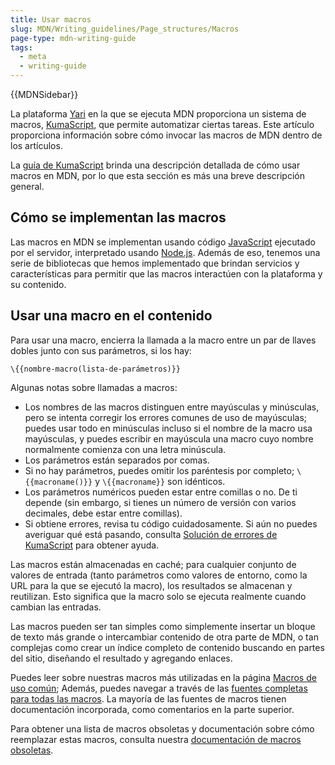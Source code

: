 ```yaml
---
title: Usar macros
slug: MDN/Writing_guidelines/Page_structures/Macros
page-type: mdn-writing-guide
tags:
  - meta
  - writing-guide
---
```


{{MDNSidebar}}

La plataforma [Yari](/es/docs/MDN/Yari) en la que se ejecuta MDN proporciona un sistema de macros, [KumaScript](/es/docs/MDN/Tools/KumaScript), que permite automatizar ciertas tareas. Este artículo proporciona información sobre cómo invocar las macros de MDN dentro de los artículos.

La [guía de KumaScript](/es/docs/MDN/Tools/KumaScript) brinda una descripción detallada de cómo usar macros en MDN, por lo que esta sección es más una breve descripción general.

## Cómo se implementan las macros

Las macros en MDN se implementan usando código [JavaScript](/es/docs/Web/JavaScript) ejecutado por el servidor, interpretado usando [Node.js](https://nodejs.org/es/). Además de eso, tenemos una serie de bibliotecas que hemos implementado que brindan servicios y características para permitir que las macros interactúen con la plataforma y su contenido.

## Usar una macro en el contenido

Para usar una macro, encierra la llamada a la macro entre un par de llaves dobles junto con sus parámetros, si los hay:

```plain
\{{nombre-macro(lista-de-parámetros)}}
```

Algunas notas sobre llamadas a macros:

- Los nombres de las macros distinguen entre mayúsculas y minúsculas, pero se intenta corregir los errores comunes de uso de mayúsculas; puedes usar todo en minúsculas incluso si el nombre de la macro usa mayúsculas, y puedes escribir en mayúscula una macro cuyo nombre normalmente comienza con una letra minúscula.
- Los parámetros están separados por comas.
- Si no hay parámetros, puedes omitir los paréntesis por completo; `\{{macroname()}}` y `\{{macroname}}` son idénticos.
- Los parámetros numéricos pueden estar entre comillas o no. De ti depende (sin embargo, si tienes un número de versión con varios decimales, debe estar entre comillas).
- Si obtiene errores, revisa tu código cuidadosamente. Si aún no puedes averiguar qué está pasando, consulta [Solución de errores de KumaScript](/es/docs/MDN/Tools/KumaScript/Troubleshooting) para obtener ayuda.

Las macros están almacenadas en caché; para cualquier conjunto de valores de entrada (tanto parámetros como valores de entorno, como la URL para la que se ejecutó la macro), los resultados se almacenan y reutilizan. Esto significa que la macro solo se ejecuta realmente cuando cambian las entradas.

Las macros pueden ser tan simples como simplemente insertar un bloque de texto más grande o intercambiar contenido de otra parte de MDN, o tan complejas como crear un índice completo de contenido buscando en partes del sitio, diseñando el resultado y agregando enlaces.

Puedes leer sobre nuestras macros más utilizadas en la página [Macros de uso común](/es/docs/MDN/Writing_guidelines/Page_structures/Macros/Commonly_used_macros); Además, puedes navegar a través de las [fuentes completas para todas las macros](https://github.com/mdn/yari/tree/main/kumascript/macros). La mayoría de las fuentes de macros tienen documentación incorporada, como comentarios en la parte superior.

Para obtener una lista de macros obsoletas y documentación sobre cómo reemplazar estas macros, consulta nuestra [documentación de macros obsoletas](/es/docs/MDN/Writing_guidelines/Page_structures/Macros/Deprecated_macros).
